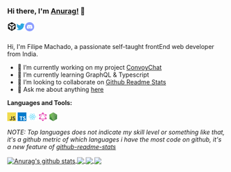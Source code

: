 ### Hi there, I'm [Anurag!](https://filipe-machado.github.io) 👋

<a href="https://codesandbox.io/u/filipe-machado">
  <img align="left" alt="Filipe Machado | CodeSandbox" width="20px" src="https://raw.githubusercontent.com/filipe-machado/filipe-machado/main/assets/codesandbox.svg" />
</a>
<a href="https://twitter.com/anuraghazru">
  <img align="left" alt="Filipe Machado | Twitter" width="21px" src="https://raw.githubusercontent.com/filipe-machado/filipe-machado/main/assets/twitter.svg" />
</a>
<a href="https://discord.gg/VK4k3Br">
  <img align="left" alt="Anurag's Discord" width="21px" src="https://raw.githubusercontent.com/filipe-machado/filipe-machado/main/assets/discord-round.svg" />
</a>

<br />
<br />

Hi, I'm Filipe Machado, a passionate self-taught frontEnd web developer from India.

- 🔭 I’m currently working on my project [ConvoyChat](https://github.com/filipe-machado/convoychat)
- 🌱 I’m currently learning GraphQL & Typescript
- 👯 I’m looking to collaborate on [Github Readme Stats](https://github.com/filipe-machado/github-readme-stats)
- 💬 Ask me about anything [here](https://github.com/filipe-machado/filipe-machado/issues)

**Languages and Tools:**  

<code><img height="20" src="https://raw.githubusercontent.com/github/explore/80688e429a7d4ef2fca1e82350fe8e3517d3494d/topics/javascript/javascript.png"></code>
<code><img height="20" src="https://raw.githubusercontent.com/github/explore/80688e429a7d4ef2fca1e82350fe8e3517d3494d/topics/typescript/typescript.png"></code>
<code><img height="20" src="https://raw.githubusercontent.com/github/explore/80688e429a7d4ef2fca1e82350fe8e3517d3494d/topics/react/react.png"></code>
<code><img height="20" src="https://raw.githubusercontent.com/github/explore/5c058a388828bb5fde0bcafd4bc867b5bb3f26f3/topics/graphql/graphql.png"></code>
<code><img height="20" src="https://raw.githubusercontent.com/github/explore/80688e429a7d4ef2fca1e82350fe8e3517d3494d/topics/nodejs/nodejs.png"></code>    

<!--- 
  if you have forked this to use on your profile, 
  Change the `github-readme-stats.filipe-machado1.vercel.app` to `github-readme-stats.vercel.app` 
--->

<!-- Change the `github-readme-stats.filipe-machado1.vercel.app` to `github-readme-stats.vercel.app`  -->

*NOTE: Top languages does not indicate my skill level or something like that, it's a github metric of which languages i have the most code on github, it's a new feature of [github-readme-stats](https://github.com/filipe-machado/github-readme-stats)*


<a href="https://github.com/filipe-machado/github-readme-stats">
  <img align="center" src="https://github-readme-stats.filipe-machado1.vercel.app/api?username=filipe-machado&show_icons=true&include_all_commits=true&theme=radical" alt="Anurag's github stats" />
</a>
<a href="https://github.com/filipe-machado/github-readme-stats">
  <!-- Change the `github-readme-stats.filipe-machado1.vercel.app` to `github-readme-stats.vercel.app`  -->
  <img align="center" src="https://github-readme-stats.filipe-machado1.vercel.app/api/top-langs/?username=filipe-machado&layout=compact&theme=radical" />
</a>

<a href="https://github.com/filipe-machado/github-readme-stats">
  <!-- Change the `github-readme-stats.filipe-machado1.vercel.app` to `github-readme-stats.vercel.app`  -->
  <img align="center" src="https://github-readme-stats.filipe-machado1.vercel.app/api/pin/?username=filipe-machado&repo=github-readme-stats&theme=radical" />
</a>    
<a href="https://github.com/filipe-machado/filipe-machado.github.io">
  <!-- Change the `github-readme-stats.filipe-machado1.vercel.app` to `github-readme-stats.vercel.app`  -->
  <img align="center" src="https://github-readme-stats.filipe-machado1.vercel.app/api/pin/?username=filipe-machado&repo=filipe-machado.github.io&theme=radical" />
</a>
